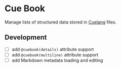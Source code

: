 # Cue Book

Manage lists of structured data stored in [Cuelang](https://cuelang.org/) files.

## Development

- [ ] add `@cuebook(details)` attribute support
- [ ] add `@cuebook(multiline)` attribute support
- [ ] add Markdown metadata loading and editing
